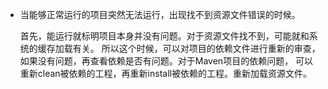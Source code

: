 - 当能够正常运行的项目突然无法运行，出现找不到资源文件错误的时候。

    首先，能运行就标明项目本身并没有问题。对于资源文件找不到，可能就和系统的缓存加载有关。
所以这个时候，可以对项目的依赖文件进行重新的审查，如果没有问题，再查看依赖是否有问题。对于Maven项目的依赖问题，
可以重新clean被依赖的工程，再重新install被依赖的工程。重新加载资源文件。